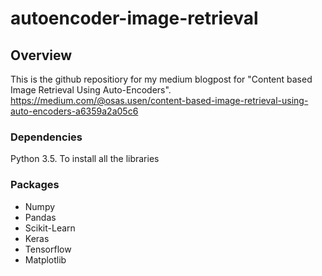 # autoencoder-image-retrieval

## Overview

This is the github repositiory for my medium blogpost for "Content based Image Retrieval Using Auto-Encoders". https://medium.com/@osas.usen/content-based-image-retrieval-using-auto-encoders-a6359a2a05c6


### Dependencies

Python 3.5. To install all the libraries

### Packages
- Numpy
- Pandas
- Scikit-Learn
- Keras
- Tensorflow
- Matplotlib

